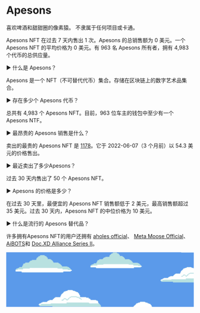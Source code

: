 # Apesons

喜欢啤酒和甜甜圈的像素猿。 不隶属于任何项目或卡通。

Apesons NFT 在过去 7 天内售出 1 次。Apesons 的总销售额为 0 美元。一个 Apesons NFT 的平均价格为 0 美元。有 963 名 Apesons 所有者，拥有 4,983 个代币的总供应量。

▶ 什么是 Apesons？

Apesons 是一个 NFT（不可替代代币）集合。存储在区块链上的数字艺术品集合。

▶ 存在多少个 Apesons 代币？

总共有 4,983 个 Apesons NFT。目前，963 位车主的钱包中至少有一个 Apesons NTF。

▶ 最昂贵的 Apesons 销售是什么？

卖出的最贵的 Apesons NFT 是 [1178](https://www.nft-stats.com/asset/0xe248e1290be95fcbcec53637b8c59fc32e52709d/1178)。它于 2022-06-07（3 个月前）以 54.3 美元的价格售出。

▶ 最近卖出了多少Apesons？

过去 30 天内售出了 50 个 Apesons NFT。

▶ Apesons 的价格是多少？

在过去 30 天里，最便宜的 Apesons NFT 销售额低于 2 美元，最高销售额超过 35 美元。过去 30 天内，Apesons NFT 的中位价格为 10 美元。

▶ 什么是流行的 Apesons 替代品？

许多拥有Apesons NFT的用户还拥有 [aholes official](https://www.nft-stats.com/collection/aholes-official)、 [Meta Moose Official](https://www.nft-stats.com/collection/meta-moose-official)、 [AiBOTS](https://www.nft-stats.com/collection/aibots)和 [Doc.XD Alliance Series II](https://www.nft-stats.com/collection/docxd-cards-series2)。

![微信截图_20220823102550](微信截图_20220823102550.png)


